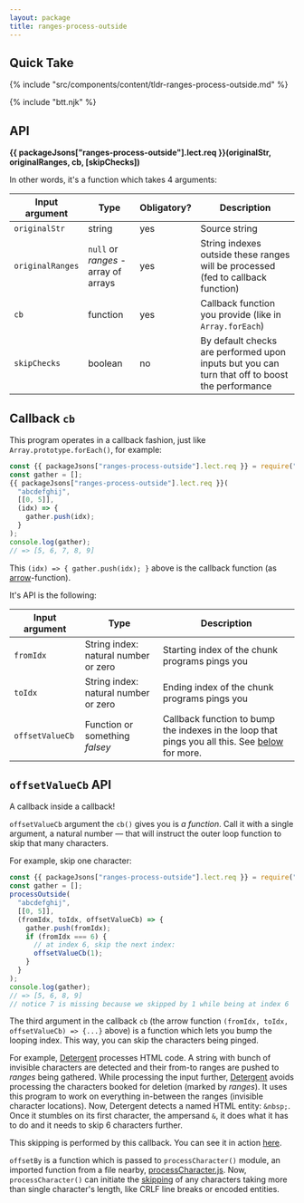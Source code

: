 ```yaml
---
layout: package
title: ranges-process-outside
---
```


## Quick Take

{% include "src/components/content/tldr-ranges-process-outside.md" %}

{% include "btt.njk" %}

## API

**{{ packageJsons["ranges-process-outside"].lect.req }}(originalStr, originalRanges, cb, \[skipChecks])**

In other words, it's a function which takes 4 arguments:

| Input argument | Type         | Obligatory? | Description                                                                  |
| -------------- | ------------ | ----------- | ---------------------------------------------------------------------------- |
| `originalStr`  | string        | yes         | Source string |
| `originalRanges`  | `null` or _ranges_ - array of arrays        | yes         | String indexes outside these ranges will be processed (fed to callback function) |
| `cb`         | function | yes          | Callback function you provide (like in `Array.forEach`) |
| `skipChecks`         | boolean | no          | By default checks are performed upon inputs but you can turn that off to boost the performance |

## Callback `cb`

This program operates in a callback fashion, just like `Array.prototype.forEach()`, for example:

```js
const {{ packageJsons["ranges-process-outside"].lect.req }} = require("ranges-process-outside");
const gather = [];
{{ packageJsons["ranges-process-outside"].lect.req }}(
  "abcdefghij",
  [[0, 5]],
  (idx) => {
    gather.push(idx);
  }
);
console.log(gather);
// => [5, 6, 7, 8, 9]
```

This `(idx) => { gather.push(idx); }` above is the callback function (as [arrow](https://developer.mozilla.org/en-US/docs/Web/JavaScript/Reference/Functions/Arrow_functions)-function).

It's API is the following:

| Input argument | Type         | Description |
| -------------- | ------------ | ----------- |
| `fromIdx`      | String index: natural number or zero | Starting index of the chunk programs pings you |
| `toIdx`        | String index: natural number or zero | Ending index of the chunk programs pings you |
| `offsetValueCb`        | Function or something _falsey_ | Callback function to bump the indexes in the loop that pings you all this. See [below](#offsetvaluecb-api) for more. |

## `offsetValueCb` API

A callback inside a callback!

`offsetValueCb` argument the `cb()` gives you is _a function_. Call it with a single argument, a natural number — that will instruct the outer loop function to skip that many characters.

For example, skip one character:

```js
const {{ packageJsons["ranges-process-outside"].lect.req }} = require("ranges-process-outside");
const gather = [];
processOutside(
  "abcdefghij",
  [[0, 5]],
  (fromIdx, toIdx, offsetValueCb) => {
    gather.push(fromIdx);
    if (fromIdx === 6) {
      // at index 6, skip the next index:
      offsetValueCb(1);
    }
  }
);
console.log(gather);
// => [5, 6, 8, 9]
// notice 7 is missing because we skipped by 1 while being at index 6
```

The third argument in the callback `cb` (the arrow function `(fromIdx, toIdx, offsetValueCb) => {...}` above) is a function which lets you bump the looping index. This way, you can skip the characters being pinged.

For example, [Detergent](/os/detergent/) processes HTML code. A string with bunch of invisible characters are detected and their from-to ranges are pushed to _ranges_ being gathered. While processing the input further, [Detergent](/os/detergent/) avoids processing the characters booked for deletion (marked by _ranges_). It uses this program to work on everything in-between the ranges (invisible character locations). Now, Detergent detects a named HTML entity: `&nbsp;`. Once it stumbles on its first character, the ampersand `&`, it does what it has to do and it needs to skip 6 characters further.

This skipping is performed by this callback. You can see it in action [here](https://gitlab.com/codsen/codsen/-/blob/master/packages/detergent/src/main.js#L884).

`offsetBy` is a function which is passed to `processCharacter()` module, an imported function from a file nearby, [processCharacter.js](https://gitlab.com/codsen/codsen/-/blob/master/packages/detergent/src/processCharacter.js). Now, `processCharacter()` can initiate the [skipping](https://gitlab.com/codsen/codsen/-/blob/master/packages/detergent/src/processCharacter.js#L497) of any characters taking more than single character's length, like CRLF line breaks or encoded entities.
